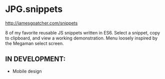 # JPG.snippets

http://jamesgoatcher.com/snippets

8 of my favorite reusable JS snippets written in ES6.  Select a snippet, copy to clipboard, and view a working demonstration.  Menu loosely inspired by the Megaman select screen.

## IN DEVELOPMENT:
- Mobile design